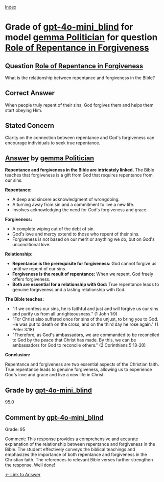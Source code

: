 
[Index](../../../../index.md)
# Grade of [gpt-4o-mini_blind](../../../grading_models/gpt-4o-mini_blind.md) for model [gemma Politician](../../../answering_models/gemma_Politician.md) for question [Role of Repentance in Forgiveness](../../../questions/Role_of_Repentance_in_Forgiveness.md)

## Question [Role of Repentance in Forgiveness](../../../questions/Role_of_Repentance_in_Forgiveness.md)
What is the relationship between repentance and forgiveness in the Bible?

## Correct Answer
When people truly repent of their sins, God forgives them and helps them start obeying Him.

## Stated Concern
Clarity on the connection between repentance and God's forgiveness can encourage individuals to seek true repentance.

## [Answer](../Role_of_Repentance_in_Forgiveness.md) by [gemma Politician](../../../answering_models/gemma_Politician.md)
**Repentance and forgiveness in the Bible are intricately linked.** The Bible teaches that forgiveness is a gift from God that requires repentance from our sins.

**Repentance:**

- A deep and sincere acknowledgment of wrongdoing.
- A turning away from sin and a commitment to live a new life.
- Involves acknowledging the need for God's forgiveness and grace.

**Forgiveness:**

- A complete wiping out of the debt of sin.
- God's love and mercy extend to those who repent of their sins.
- Forgiveness is not based on our merit or anything we do, but on God's unconditional love.

**Relationship:**

- **Repentance is the prerequisite for forgiveness:** God cannot forgive us until we repent of our sins.
- **Forgiveness is the result of repentance:** When we repent, God freely offers forgiveness.
- **Both are essential for a relationship with God:** True repentance leads to genuine forgiveness and a lasting relationship with God.

**The Bible teaches:**

- "If we confess our sins, he is faithful and just and will forgive us our sins and purify us from all unrighteousness." (1 John 1:9)
- "For Christ also suffered once for sins of the unjust, to bring you to God. He was put to death on the cross, and on the third day he rose again." (1 Peter 3:18)
- "Therefore, as God's ambassadors, we are commanded to be reconciled to God by the peace that Christ has made. By this, we can be ambassadors for God to reconcile others." (2 Corinthians 5:18-20)

**Conclusion:**

Repentance and forgiveness are two essential aspects of the Christian faith. True repentance leads to genuine forgiveness, allowing us to experience God's love and grace and live a new life in Christ.

## Grade by [gpt-4o-mini_blind](../../../grading_models/gpt-4o-mini_blind.md)
95.0

## Comment by [gpt-4o-mini_blind](../../../grading_models/gpt-4o-mini_blind.md)
Grade: 95

Comment: This response provides a comprehensive and accurate explanation of the relationship between repentance and forgiveness in the Bible. The student effectively conveys the biblical teachings and emphasizes the importance of both repentance and forgiveness in the Christian faith. The references to relevant Bible verses further strengthen the response. Well done!

[&lt;- Link to Answer](../Role_of_Repentance_in_Forgiveness.md)
